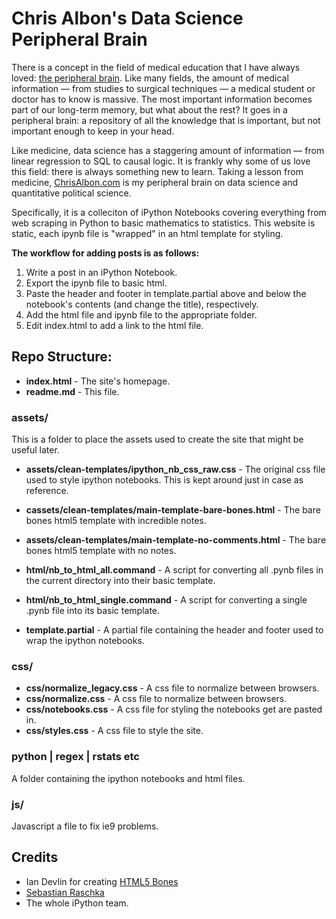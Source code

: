 # Chris Albon's Data Science Peripheral Brain

There is a concept in the field of medical education that I have always loved: [the peripheral brain](http://en.wiktionary.org/wiki/peripheral_brain). Like many fields, the amount of medical information — from studies to surgical techniques — a medical student or doctor has to know is massive. The most important information becomes part of our long-term memory, but what about the rest? It goes in a peripheral brain: a repository of all the knowledge that is important, but not important enough to keep in your head.

Like medicine, data science has a staggering amount of information — from linear regression to SQL to causal logic. It is frankly why some of us love this field: there is always something new to learn. Taking a lesson from medicine, [ChrisAlbon.com](http://chrisalbon.com) is my peripheral brain on data science and quantitative political science.

Specifically, it is a colleciton of iPython Notebooks covering everything from web scraping in Python to basic mathematics to statistics. This website is static, each ipynb file is "wrapped" in an html template for styling.

**The workflow for adding posts is as follows:**

1. Write a post in an iPython Notebook.
2. Export the ipynb file to basic html.
3. Paste the header and footer in template.partial above and below the notebook's contents (and change the title), respectively.
4. Add the html file and ipynb file to the appropriate folder.
5. Edit index.html to add a link to the html file.

## Repo Structure:

- **index.html** - The site's homepage.
- **readme.md** - This file.

### assets/

This is a folder to place the assets used to create the site that might be useful later.

- **assets/clean-templates/ipython_nb_css_raw.css** - The original css file used to style ipython notebooks. This is kept around just in case as reference.
- **cassets/clean-templates/main-template-bare-bones.html** - The bare bones html5 template with incredible notes.
- **assets/clean-templates/main-template-no-comments.html** - The bare bones html5 template with no notes.

- **html/nb_to_html_all.command** - A script for converting all .pynb files in the current directory into their basic template.
- **html/nb_to_html_single.command** - A script for converting a single .pynb file into its basic template.

- **template.partial** - A partial file containing the header and footer used to wrap the ipython notebooks.


### css/

- **css/normalize_legacy.css** - A css file to normalize between browsers.
- **css/normalize.css** - A css file to normalize between browsers.
- **css/notebooks.css** - A css file for styling the notebooks get are pasted in.
- **css/styles.css** - A css file to style the site.

### python | regex | rstats etc

A folder containing the ipython notebooks and html files.

### js/

Javascript a file to fix ie9 problems.

## Credits

- Ian Devlin for creating [HTML5 Bones](http://www.html5bones.com/)
- [Sebastian Raschka](http://sebastianraschka.com/)
- The whole iPython team.
